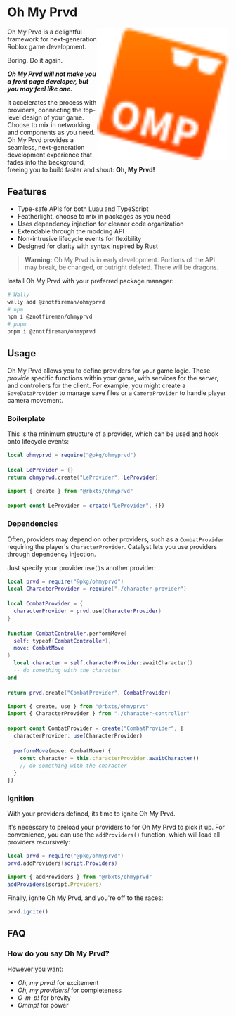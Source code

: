 # Oh My Prvd

<img src="assets/logo.svg" width="300px" align="right"/>

Oh My Prvd is a delightful framework for next-generation Roblox game
development.

Boring. Do it again.

***Oh My Prvd will not make you a front page developer, but you may feel like
one.***

It accelerates the process with providers, connecting the top-level design of
your game. Choose to mix in networking and components as you need. Oh My Prvd
provides a seamless, next-generation development experience that fades into the
background, freeing you to build faster and shout: **Oh, My Prvd!**

## Features

- Type-safe APIs for both Luau and TypeScript
- Featherlight, choose to mix in packages as you need
- Uses dependency injection for cleaner code organization
- Extendable through the modding API
- Non-intrusive lifecycle events for flexibility
- Designed for clarity with syntax inspired by Rust

> **Warning:** Oh My Prvd is in early development. Portions of the API may
> break, be changed, or outright deleted. There will be dragons.

Install Oh My Prvd with your preferred package manager:

```sh
# Wally
wally add @znotfireman/ohmyprvd
# npm
npm i @znotfireman/ohmyprvd
# pnpm
pnpm i @znotfireman/ohmyprvd
```

## Usage

Oh My Prvd allows you to define providers for your game logic. These *provide*
specific functions within your game, with services for the server, and
controllers for the client. For example, you might create a `SaveDataProvider`
to manage save files or a `CameraProvider` to handle player camera movement.

### Boilerplate

This is the minimum structure of a provider, which can be used and hook onto
lifecycle events:

```lua
local ohmyprvd = require("@pkg/ohmyprvd")

local LeProvider = {}
return ohmyprvd.create("LeProvider", LeProvider)
```

```ts
import { create } from "@rbxts/ohmyprvd"

export const LeProvider = create("LeProvider", {})
```

### Dependencies

Often, providers may depend on other providers, such as a `CombatProvider`
requiring the player's `CharacterProvider`. Catalyst lets you use providers
through dependency injection.

Just specify your provider `use()`s another provider:

```lua
local prvd = require("@pkg/ohmyprvd")
local CharacterProvider = require("./character-provider")

local CombatProvider = {
  characterProvider = prvd.use(CharacterProvider)
}

function CombatController.performMove(
  self: typeof(CombatController),
  move: CombatMove
)
  local character = self.characterProvider:awaitCharacter()
  -- do something with the character
end

return prvd.create("CombatProvider", CombatProvider)
```

```ts
import { create, use } from "@rbxts/ohmyprvd"
import { CharacterProvider } from "./character-controller"

export const CombatProvider = create("CombatProvider", {
  characterProvider: use(CharacterProvider)

  performMove(move: CombatMove) {
    const character = this.characterProvider.awaitCharacter()
    // do something with the character
  }
})
```

### Ignition

With your providers defined, its time to ignite Oh My Prvd.

It's necessary to preload your providers to for Oh My Prvd to pick it up. For
convenience, you can use the `addProviders()` function, which will load all
providers recursively:

```lua
local prvd = require("@pkg/ohmyprvd")
prvd.addProviders(script.Providers)
```

```ts
import { addProviders } from "@rbxts/ohmyprvd"
addProviders(script.Providers)
```

Finally, ignite Oh My Prvd, and you're off to the races:

```ts
prvd.ignite()
```

## FAQ

### How do you say Oh My Prvd?

However you want:

- *Oh, my prvd!* for excitement
- *Oh, my providers!* for completeness
- *O-m-p!* for brevity
- *Ommp!* for power

